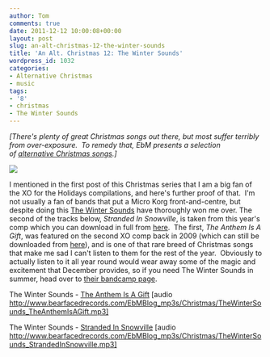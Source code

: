 ```yaml
---
author: Tom
comments: true
date: 2011-12-12 10:00:08+00:00
layout: post
slug: an-alt-christmas-12-the-winter-sounds
title: 'An Alt. Christmas 12: The Winter Sounds'
wordpress_id: 1032
categories:
- Alternative Christmas
- music
tags: 
- '8'
- christmas
- The Winter Sounds
---
```


_[There's plenty of great Christmas songs out there, but most suffer terribly from over-exposure.  To remedy that, EbM presents a selection of [alternative Christmas songs](http://eatenbymonsters.wordpress.com/category/alternative-christmas/).]_

[![](http://eatenbymonsters.files.wordpress.com/2011/12/the-winter-sounds.jpg)](http://eatenbymonsters.files.wordpress.com/2011/12/the-winter-sounds.jpg)

I mentioned in the first post of this Christmas series that I am a big fan of the XO for the Holidays compilations, and here's further proof of that.  I'm not usually a fan of bands that put a Micro Korg front-and-centre, but despite doing this [The Winter Sounds](http://www.thewintersounds.com/) have thoroughly won me over. The second of the tracks below, _Stranded In Snowville_, is taken from this year's comp which you can download in full from [here](http://www.xopublicity.com/xofortheholidays4.html).  The first, _The Anthem Is A Gift_, was featured on the second XO comp back in 2009 (which can still be downloaded from [here](http://www.xopublicity.com/xofortheholidays2.html)), and is one of that rare breed of Christmas songs that make me sad I can't listen to them for the rest of the year.  Obviously to actually listen to it all year round would wear away some of the magic and excitement that December provides, so if you need The Winter Sounds in summer, head over to [their bandcamp page](http://thewintersounds.bandcamp.com/).

The Winter Sounds - [The Anthem Is A Gift](http://www.bearfacedrecords.com/EbMBlog_mp3s/Christmas/TheWinterSounds_TheAnthemIsAGift.mp3) [audio http://www.bearfacedrecords.com/EbMBlog_mp3s/Christmas/TheWinterSounds_TheAnthemIsAGift.mp3]

The Winter Sounds - [Stranded In Snowville](http://www.bearfacedrecords.com/EbMBlog_mp3s/Christmas/TheWinterSounds_StrandedInSnowville.mp3) [audio http://www.bearfacedrecords.com/EbMBlog_mp3s/Christmas/TheWinterSounds_StrandedInSnowville.mp3]
